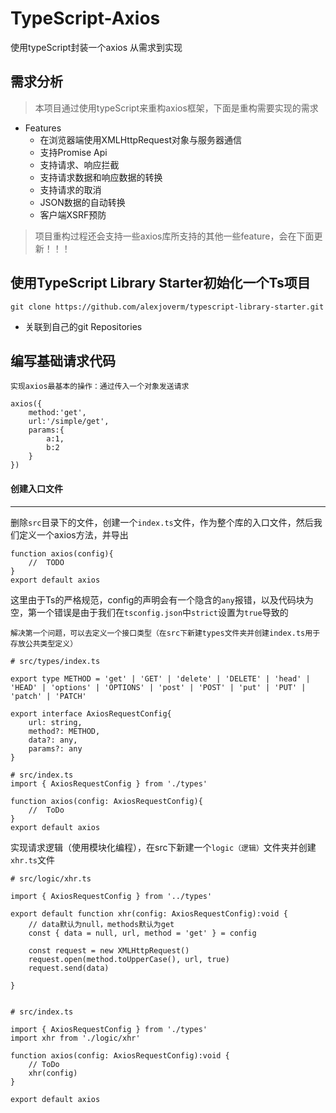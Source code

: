 # TypeScript-Axios
使用typeScript封装一个axios 从需求到实现

## 需求分析
> 本项目通过使用typeScript来重构axios框架，下面是重构需要实现的需求
- Features
    - 在浏览器端使用XMLHttpRequest对象与服务器通信
    - 支持Promise Api
    - 支持请求、响应拦截
    - 支持请求数据和响应数据的转换
    - 支持请求的取消
    - JSON数据的自动转换
    - 客户端XSRF预防
> 项目重构过程还会支持一些axios库所支持的其他一些feature，会在下面更新！！！

## 使用TypeScript Library Starter初始化一个Ts项目
`git clone https://github.com/alexjoverm/typescript-library-starter.git`
- 关联到自己的git Repositories


## 编写基础请求代码
```
实现axios最基本的操作：通过传入一个对象发送请求

axios({
    method:'get',
    url:'/simple/get',
    params:{
        a:1,
        b:2
    }
})
```
#### 创建入口文件
****
删除`src`目录下的文件，创建一个`index.ts`文件，作为整个库的入口文件，然后我们定义一个axios方法，并导出
```
function axios(config){
    //  TODO
}
export default axios 
```
这里由于Ts的严格规范，config的声明会有一个隐含的`any`报错，以及代码块为空，第一个错误是由于我们在`tsconfig.json`中`strict`设置为`true`导致的
```
解决第一个问题，可以去定义一个接口类型（在src下新建types文件夹并创建index.ts用于存放公共类型定义）

# src/types/index.ts

export type METHOD = 'get' | 'GET' | 'delete' | 'DELETE' | 'head' | 'HEAD' | 'options' | 'OPTIONS' | 'post' | 'POST' | 'put' | 'PUT' | 'patch' | 'PATCH' 

export interface AxiosRequestConfig{
    url: string,
    method?: METHOD,
    data?: any,
    params?: any
}

# src/index.ts
import { AxiosRequestConfig } from './types'

function axios(config: AxiosRequestConfig){
    //  ToDo
}
export default axios 
```
实现请求逻辑（使用模块化编程），在src下新建一个`logic（逻辑）`文件夹并创建`xhr.ts`文件
```
# src/logic/xhr.ts

import { AxiosRequestConfig } from '../types'

export default function xhr(config: AxiosRequestConfig):void {
    // data默认为null，methods默认为get
    const { data = null, url, method = 'get' } = config

    const request = new XMLHttpRequest()
    request.open(method.toUpperCase(), url, true)
    request.send(data)

}


# src/index.ts

import { AxiosRequestConfig } from './types'
import xhr from './logic/xhr'

function axios(config: AxiosRequestConfig):void {
    // ToDo
    xhr(config)
}

export default axios
```


